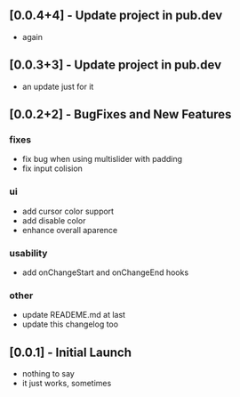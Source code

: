 ## [0.0.4+4] - Update project in pub.dev
- again

## [0.0.3+3] - Update project in pub.dev
- an update just for it

## [0.0.2+2] - BugFixes and New Features
### fixes
- fix bug when using multislider with padding
- fix input colision
### ui
- add cursor color support
- add disable color
- enhance overall aparence
### usability
- add onChangeStart and onChangeEnd hooks
### other
- update READEME.md at last
- update this changelog too

## [0.0.1] - Initial Launch
- nothing to say
- it just works, sometimes

